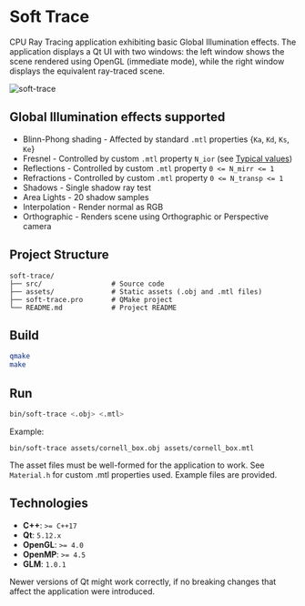 # Soft Trace

CPU Ray Tracing application exhibiting basic Global Illumination effects.
The application displays a Qt UI with two windows: the left window shows the scene rendered using OpenGL (immediate mode), while the right window displays the equivalent ray-traced scene.

![soft-trace](https://github.com/user-attachments/assets/2e5d981c-8d5d-4b2b-bdb8-c9f5149da0f7)

## Global Illumination effects supported

* Blinn-Phong shading - Affected by standard `.mtl` properties {`Ka`, `Kd`, `Ks`, `Ke`}
* Fresnel - Controlled by custom `.mtl` property `N_ior` (see [Typical values](https://en.wikipedia.org/wiki/Refractive_index#Typical_values))
* Reflections - Controlled by custom `.mtl` property `0 <= N_mirr <= 1`
* Refractions - Controlled by custom `.mtl` property `0 <= N_transp <= 1`
* Shadows - Single shadow ray test
* Area Lights - 20 shadow samples
* Interpolation - Render normal as RGB
* Orthographic - Renders scene using Orthographic or Perspective camera


## Project Structure

```plaintext
soft-trace/
├── src/                 # Source code
├── assets/              # Static assets (.obj and .mtl files)
├── soft-trace.pro       # QMake project
└── README.md            # Project README
```

## Build

```bash
qmake
make
```

## Run

```bash
bin/soft-trace <.obj> <.mtl>
```

Example:

```shell
bin/soft-trace assets/cornell_box.obj assets/cornell_box.mtl
```

The asset files must be well-formed for the application to work. See `Material.h` for custom .mtl properties used.
Example files are provided.

## Technologies

* **C++**: `>= C++17`
* **Qt**: `5.12.x`
* **OpenGL**: `>= 4.0`
* **OpenMP**: `>= 4.5`
* **GLM**: `1.0.1`

Newer versions of Qt might work correctly, if no breaking changes that affect the application were introduced.
